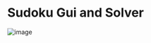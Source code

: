 # Sudoku Gui and Solver
![image](https://user-images.githubusercontent.com/104307408/215581890-68793cca-90df-4f47-a060-0a85eccffc9d.png)
